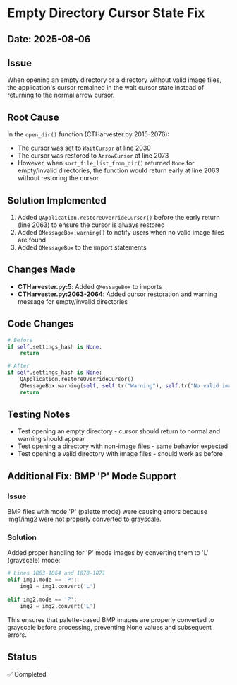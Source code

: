 # Empty Directory Cursor State Fix

## Date: 2025-08-06

## Issue
When opening an empty directory or a directory without valid image files, the application's cursor remained in the wait cursor state instead of returning to the normal arrow cursor.

## Root Cause
In the `open_dir()` function (CTHarvester.py:2015-2076):
- The cursor was set to `WaitCursor` at line 2030
- The cursor was restored to `ArrowCursor` at line 2073
- However, when `sort_file_list_from_dir()` returned `None` for empty/invalid directories, the function would return early at line 2063 without restoring the cursor

## Solution Implemented
1. Added `QApplication.restoreOverrideCursor()` before the early return (line 2063) to ensure the cursor is always restored
2. Added `QMessageBox.warning()` to notify users when no valid image files are found
3. Added `QMessageBox` to the import statements

## Changes Made
- **CTHarvester.py:5**: Added `QMessageBox` to imports
- **CTHarvester.py:2063-2064**: Added cursor restoration and warning message for empty/invalid directories

## Code Changes
```python
# Before
if self.settings_hash is None:
    return

# After  
if self.settings_hash is None:
    QApplication.restoreOverrideCursor()
    QMessageBox.warning(self, self.tr("Warning"), self.tr("No valid image files found in the selected directory."))
    return
```

## Testing Notes
- Test opening an empty directory - cursor should return to normal and warning should appear
- Test opening a directory with non-image files - same behavior expected
- Test opening a valid directory with image files - should work as before

## Additional Fix: BMP 'P' Mode Support

### Issue
BMP files with mode 'P' (palette mode) were causing errors because img1/img2 were not properly converted to grayscale.

### Solution
Added proper handling for 'P' mode images by converting them to 'L' (grayscale) mode:

```python
# Lines 1863-1864 and 1870-1871
elif img1.mode == 'P':
    img1 = img1.convert('L')
    
elif img2.mode == 'P':
    img2 = img2.convert('L')
```

This ensures that palette-based BMP images are properly converted to grayscale before processing, preventing None values and subsequent errors.

## Status
✅ Completed
